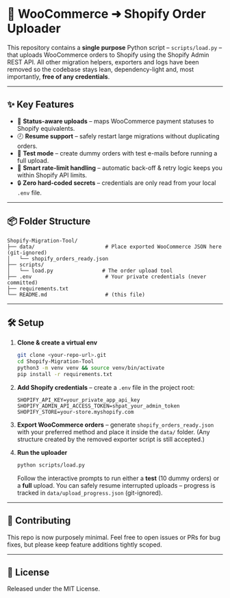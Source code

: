 # 🚀 WooCommerce ➜ Shopify Order Uploader

This repository contains a **single purpose** Python script – `scripts/load.py` – that uploads WooCommerce orders to Shopify using the Shopify Admin REST API. All other migration helpers, exporters and logs have been removed so the codebase stays lean, dependency-light and, most importantly, **free of any credentials**.

---
## ✨ Key Features

- 🔄 **Status-aware uploads** – maps WooCommerce payment statuses to Shopify equivalents.
- 🕗 **Resume support** – safely restart large migrations without duplicating orders.
- 🧪 **Test mode** – create dummy orders with test e-mails before running a full upload.
- 🐌 **Smart rate-limit handling** – automatic back-off & retry logic keeps you within Shopify API limits.
- 🔒 **Zero hard-coded secrets** – credentials are only read from your local `.env` file.

---
## 📦 Folder Structure

```
Shopify-Migration-Tool/
├── data/                       # Place exported WooCommerce JSON here (git-ignored)
│   └── shopify_orders_ready.json
├── scripts/
│   └── load.py                # The order upload tool
├── .env                        # Your private credentials (never committed)
├── requirements.txt
└── README.md                   # (this file)
```

---
## 🛠️ Setup

1. **Clone & create a virtual env**
   ```bash
   git clone <your-repo-url>.git
   cd Shopify-Migration-Tool
   python3 -m venv venv && source venv/bin/activate
   pip install -r requirements.txt
   ```

2. **Add Shopify credentials** – create a `.env` file in the project root:
   ```env
   SHOPIFY_API_KEY=your_private_app_api_key
   SHOPIFY_ADMIN_API_ACCESS_TOKEN=shpat_your_admin_token
   SHOPIFY_STORE=your-store.myshopify.com
   ```

3. **Export WooCommerce orders** – generate `shopify_orders_ready.json` with your preferred method and place it inside the `data/` folder. (Any structure created by the removed exporter script is still accepted.)

4. **Run the uploader**
   ```bash
   python scripts/load.py
   ```
   Follow the interactive prompts to run either a **test** (10 dummy orders) or a **full** upload. You can safely resume interrupted uploads – progress is tracked in `data/upload_progress.json` (git-ignored).

---
## 🤝 Contributing
This repo is now purposely minimal. Feel free to open issues or PRs for bug fixes, but please keep feature additions tightly scoped.

---
## 📝 License
Released under the MIT License.
